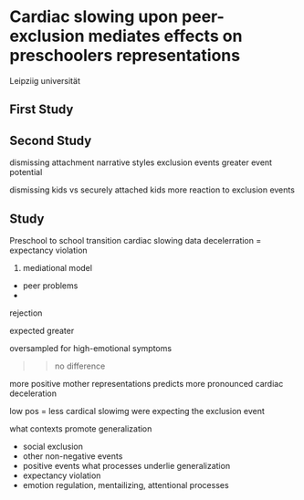 # Cardiac slowing upon peer-exclusion mediates effects on preschoolers representations
Leipziig universität


## First Study

## Second Study
dismissing attachment narrative styles
exclusion events
greater event potential

dismissing kids vs securely attached kids
more reaction to exclusion events

## Study
Preschool to school transition
cardiac slowing data
decelerration = expectancy violation

1. mediational model
- peer problems
- 

rejection

expected greater 

oversampled for high-emotional symptoms



>> no difference 

more positive mother representations predicts more pronounced cardiac deceleration

low pos = less cardical slowimg
were expecting the exclusion event



what contexts promote generalization
- social exclusion
- other non-negative events
- positive events
what processes underlie generalization
- expectancy violation
- emotion regulation, mentailizing, attentional processes
